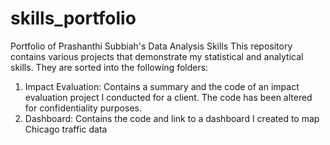 # skills_portfolio
Portfolio of Prashanthi Subbiah's Data Analysis Skills
This repository contains various projects that demonstrate my statistical and analytical skills. They are sorted into the following folders:
1. Impact Evaluation: Contains a summary and the code of an impact evaluation project I conducted for a client. The code has been altered for confidentiality purposes.
2. Dashboard: Contains the code and link to a dashboard I created to map Chicago traffic data 
